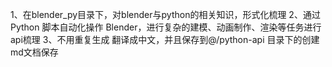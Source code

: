 1、在blender_py目录下，对blender与python的相关知识，形式化梳理
2、通过 Python 脚本自动化操作 Blender，进行复杂的建模、动画制作、渲染等任务进行api梳理
3、不用重复生成
翻译成中文，并且保存到@/python-api 目录下的创建md文档保存